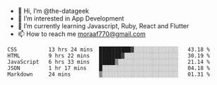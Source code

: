 - 👋 Hi, I’m @the-datageek
- 👀 I’m interested in App Development
- 🌱 I’m currently learning Javascript, Ruby, React and Flutter
- 📫 How to reach me moraaf770@gmail.com

<!---
the-datageek/the-datageek is a ✨ special ✨ repository because its `README.md` (this file) appears on your GitHub profile.
You can click the Preview link to take a look at your changes.
--->
<!--START_SECTION:waka-->

```text
CSS          13 hrs 24 mins  ██████████▓░░░░░░░░░░░░░░   43.18 %
HTML         9 hrs 22 mins   ███████▓░░░░░░░░░░░░░░░░░   30.19 %
JavaScript   6 hrs 33 mins   █████▒░░░░░░░░░░░░░░░░░░░   21.14 %
JSON         1 hr 17 mins    █░░░░░░░░░░░░░░░░░░░░░░░░   04.18 %
Markdown     24 mins         ▒░░░░░░░░░░░░░░░░░░░░░░░░   01.31 %
```

<!--END_SECTION:waka-->
